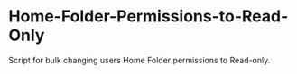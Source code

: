 # Home-Folder-Permissions-to-Read-Only
Script for bulk changing users Home Folder permissions to Read-only.
